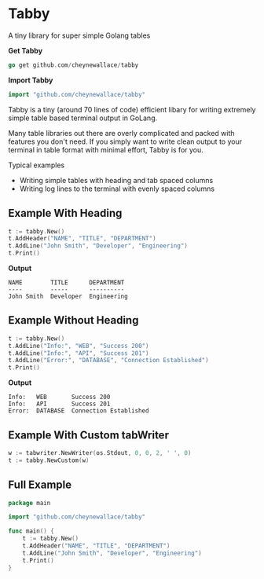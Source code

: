 # Tabby
A tiny library for super simple Golang tables

**Get Tabby**
```go
go get github.com/cheynewallace/tabby
```

**Import Tabby**
```go
import "github.com/cheynewallace/tabby"
```

Tabby is a tiny (around 70 lines of code) efficient libary for writing extremely simple table based terminal output in GoLang. 

Many table libraries out there are overly complicated and packed with features you don't need. If you simply want to write clean output to your terminal in table format with minimal effort, Tabby is for you.

Typical examples
* Writing simple tables with heading and tab spaced columns
* Writing log lines to the terminal with evenly spaced columns

## Example With Heading
```go	
t := tabby.New()
t.AddHeader("NAME", "TITLE", "DEPARTMENT")
t.AddLine("John Smith", "Developer", "Engineering")
t.Print()
```

**Output**
```
NAME        TITLE      DEPARTMENT
----        -----      ----------
John Smith  Developer  Engineering
```

## Example Without Heading
```go	
t := tabby.New()
t.AddLine("Info:", "WEB", "Success 200")
t.AddLine("Info:", "API", "Success 201")
t.AddLine("Error:", "DATABASE", "Connection Established")
t.Print()
```

**Output**
```
Info:   WEB       Success 200
Info:   API       Success 201
Error:  DATABASE  Connection Established
```

## Example With Custom tabWriter
```go	
w := tabwriter.NewWriter(os.Stdout, 0, 0, 2, ' ', 0)
t := tabby.NewCustom(w)
```

## Full Example
```go
package main

import "github.com/cheynewallace/tabby"

func main() {
	t := tabby.New()
	t.AddHeader("NAME", "TITLE", "DEPARTMENT")
	t.AddLine("John Smith", "Developer", "Engineering")
	t.Print()
}
```
